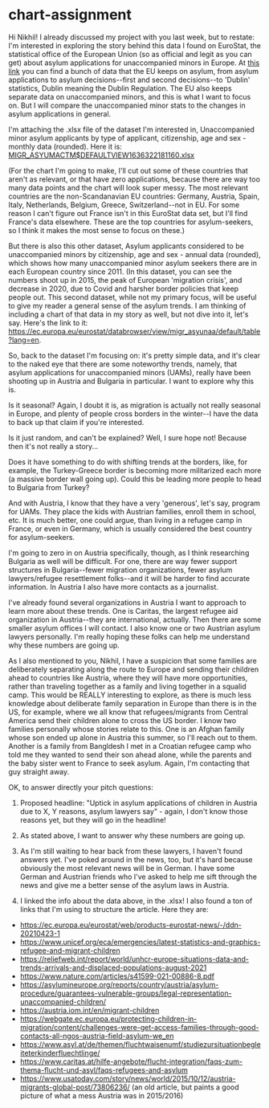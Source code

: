# chart-assignment

Hi Nikhil! I already discussed my project with you last week, but to restate: I'm interested in exploring the story behind this data I found on EuroStat, the statistical office of the European Union (so as official and legit as you can get) about asylum applications for unaccompanied minors in Europe. At [this link](https://ec.europa.eu/eurostat/web/migration-asylum/asylum/database) you can find a bunch of data that the EU keeps on asylum, from asylum applications to asylum decisions--first and second decisions--to 'Dublin' statistics, Dublin meaning the Dublin Regulation. The EU also keeps separate data on unaccompanied minors, and this is what I want to focus on. But I will compare the unaccompanied minor stats to the changes in asylum applications in general.

I'm attaching the .xlsx file of the dataset I'm interested in, Unaccompanied minor asylum applicants by type of applicant, citizenship, age and sex - monthly data (rounded). Here it is: [MIGR_ASYUMACTM$DEFAULTVIEW1636322181160.xlsx](https://github.com/lucypapachristou/chart-assignment/files/7493186/MIGR_ASYUMACTM.DEFAULTVIEW1636322181160.xlsx)

(For the chart I'm going to make, I'll cut out some of these countries that aren't as relevant, or that have zero applications, because there are way too many data points and the chart will look super messy. The most relevant countries are the non-Scandanavian EU countries: Germany, Austria, Spain, Italy, Netherlands, Belgium, Greece, Switzerland--not in EU. For some reason I can't figure out France isn't in this EuroStat data set, but I'll find France's data elsewhere. These are the top countries for asylum-seekers, so I think it makes the most sense to focus on these.)

But there is also this other dataset, Asylum applicants considered to be unaccompanied minors by citizenship, age and sex - annual data (rounded), which shows how many unaccompanied minor asylum seekers there are in each European country since 2011. (In this dataset, you can see the numbers shoot up in 2015, the peak of European 'migration crisis', and decrease in 2020, due to Covid and harsher border policies that keep people out. This second dataset, while not my primary focus, will be useful to give my reader a general sense of the asylum trends. I am thinking of including a chart of that data in my story as well, but not dive into it, let's say. Here's the link to it: https://ec.europa.eu/eurostat/databrowser/view/migr_asyunaa/default/table?lang=en.

So, back to the dataset I'm focusing on: it's pretty simple data, and it's clear to the naked eye that there are some noteworthy trends, namely, that asylum applications for unaccompanied minors (UAMs), really have been shooting up in Austria and Bulgaria in particular. I want to explore why this is. 

Is it seasonal? Again, I doubt it is, as migration is actually not really seasonal in Europe, and plenty of people cross borders in the winter--I have the data to back up that claim if you're interested.

Is it just random, and can't be explained? Well, I sure hope not! Because then it's not really a story...

Does it have something to do with shifting trends at the borders, like, for example, the Turkey-Greece border is becoming more militarized each more (a massive border wall going up). Could this be leading more people to head to Bulgaria from Turkey? 

And with Austria, I know that they have a very 'generous', let's say, program for UAMs. They place the kids with Austrian families, enroll them in school, etc. It is much better, one could argue, than living in a refugee camp in France, or even in Germany, which is usually considered the best country for asylum-seekers.

I'm going to zero in on Austria specifically, though, as I think researching Bulgaria as well will be difficult. For one, there are way fewer support structures in Bulgaria--fewer migration organizations, fewer asylum lawyers/refugee resettlement folks--and it will be harder to find accurate information. In Austria I also have more contacts as a journalist.

I've already found several organizations in Austria I want to approach to learn more about these trends. One is Caritas, the largest refugee aid organization in Austria--they are international, actually. Then there are some smaller asylum offices I will contact. I also know one or two Austrian asylum lawyers personally. I'm really hoping these folks can help me understand why these numbers are going up.

As I also mentioned to you, Nikhil, I have a suspicion that some families are deliberately separating along the route to Europe and sending their children ahead to countries like Austria, where they will have more opportunities, rather than traveling together as a family and living together in a squalid camp. This would be REALLY interesting to explore, as there is much less knowledge about deliberate family separation in Europe than there is in the US, for example, where we all know that refugees/migrants from Central America send their children alone to cross the US border. I know two families personally whose stories relate to this. One is an Afghan family whose son ended up alone in Austria this summer, so I'll reach out to them. Another is a family from Bangldesh I met in a Croatian refugee camp who told me they wanted to send their son ahead alone, while the parents and the baby sister went to France to seek asylum. Again, I'm contacting that guy straight away.

OK, to answer directly your pitch questions:

1) Proposed headline: "Uptick in asylum applications of children in Austria due to X, Y reasons, asylum lawyers say" - again, I don't know those reasons yet, but they will go in the headline!

2) As stated above, I want to answer why these numbers are going up.

3) As I'm still waiting to hear back from these lawyers, I haven't found answers yet. I've poked around in the news, too, but it's hard because obviously the most relevant news will be in German. I have some German and Austrian friends who I've asked to help me sift through the news and give me a better sense of the asylum laws in Austria.


4) I linked the info about the data above, in the .xlsx! I also found a ton of links that I'm using to structure the article. Here they are:

- https://ec.europa.eu/eurostat/web/products-eurostat-news/-/ddn-20210423-1
- https://www.unicef.org/eca/emergencies/latest-statistics-and-graphics-refugee-and-migrant-children
- https://reliefweb.int/report/world/unhcr-europe-situations-data-and-trends-arrivals-and-displaced-populations-august-2021
- https://www.nature.com/articles/s41599-021-00886-8.pdf
- https://asylumineurope.org/reports/country/austria/asylum-procedure/guarantees-vulnerable-groups/legal-representation-unaccompanied-children/
- https://austria.iom.int/en/migrant-children
- https://webgate.ec.europa.eu/protecting-children-in-migration/content/challenges-were-get-access-families-through-good-contacts-all-ngos-austria-field-asylum-we_en
- https://www.asyl.at/de/themen/fluchtwaisenumf/studiezursituationbegleiteterkinderfluechtlinge/
- https://www.caritas.at/hilfe-angebote/flucht-integration/faqs-zum-thema-flucht-und-asyl/faqs-refugees-and-asylum
- https://www.usatoday.com/story/news/world/2015/10/12/austria-migrants-global-post/73806236/ (an old article, but paints a good picture of what a mess Austria was in 2015/2016)
